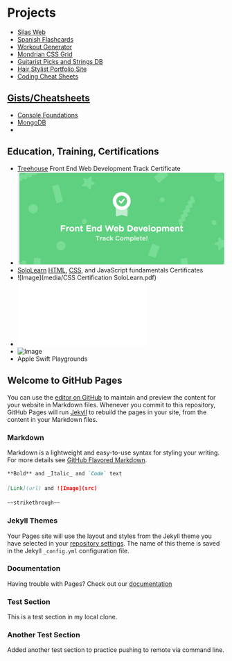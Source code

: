 # Projects
* [Silas Web](https://peterplays.github.io/silas-website)
* [Spanish Flashcards](https://peterplays.github.io/Spanish-Flashcards)
* [Workout Generator](https://peterplays.github.io/Workout-Generator)
* [Mondrian CSS Grid](https://peterplays.github.io/Mondrian-CSS-Grid)
* [Guitarist Picks and Strings DB](https://peterplays.github.io/Guitarist-Picks-Strings)
* [Hair Stylist Portfolio Site](https://peterplays.github.io/Hairstylist)
* [Coding Cheat Sheets](https://peterplays.github.io/cheatsheets)

## [Gists/Cheatsheets](https://gist.github.com/peterplays)
* [Console Foundations](https://gist.github.com/peterplays/ec41c0c2a3cbead88a1dcfaf1c48e30d)
* [MongoDB](https://gist.github.com/bradtraversy/f407d642bdc3b31681bc7e56d95485b6)
* 

## Education, Training, Certifications
* [Treehouse](https://www.teamtreehouse.com) Front End Web Development Track Certificate
* ![Image](media/treehouse-webdev-track-completion.jpg)
* [SoloLearn](https://www.sololearn.com) [HTML](https://peterplays.github.io/media/HTML-Certificate-SoloLearn.pdf), [CSS](https://peterplays.github.io/media/CSS-Certification-SoloLearn.pdf), and JavaScript fundamentals Certificates
* ![Image](media/CSS Certification SoloLearn.pdf)
* ![Image](media/CSS-Certification-SoloLearn.pdf)
* ![Image](https://peterplays.github.io/media/CSS-Certification-SoloLearn.jpg)
* Apple Swift Playgrounds

## Welcome to GitHub Pages

You can use the [editor on GitHub](https://github.com/peterplays/peterplays.github.io/edit/master/README.md) to maintain and preview the content for your website in Markdown files. Whenever you commit to this repository, GitHub Pages will run [Jekyll](https://jekyllrb.com/) to rebuild the pages in your site, from the content in your Markdown files.

### Markdown

Markdown is a lightweight and easy-to-use syntax for styling your writing. For more details see [GitHub Flavored Markdown](https://guides.github.com/features/mastering-markdown/).

```markdown
**Bold** and _Italic_ and `Code` text

[Link](url) and ![Image](src)

~~strikethrough~~
```

### Jekyll Themes

Your Pages site will use the layout and styles from the Jekyll theme you have selected in your [repository settings](https://github.com/peterplays/peterplays.github.io/settings). The name of this theme is saved in the Jekyll `_config.yml` configuration file.

### Documentation

Having trouble with Pages? Check out our [documentation](https://docs.github.com/categories/github-pages-basics/)


### Test Section

This is a test section in my local clone.

### Another Test Section

Added another test section to practice pushing to remote via command line.